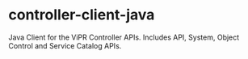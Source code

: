 controller-client-java
======================

Java Client for the ViPR Controller APIs. Includes API, System, Object Control and Service Catalog APIs.
